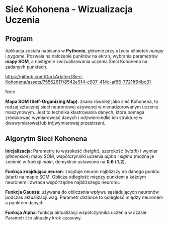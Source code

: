 # Sieć Kohonena - Wizualizacja Uczenia

## Program
Aplikacja została napisana w **Pythonie**, głównie przy użyciu bilbiotek *numpy* i *pygame*. 
Pozwala na nałożenie punktów na ekran, wybrania parametrów **mapy SOM**, a następnie zwizualizowania uczenia Sieci Kohonena na zadanych punktach.



https://github.com/DarkArbiterr/Siec-Kohonena/assets/75552617/8542e914-c907-414c-af66-7721ff94bc31



> [!NOTE]
> **Mapa SOM (Self-Organizing Map)**: znana również jako sieć Kohonena, to rodzaj sztucznej sieci neuronowej używanej w nienadzorowanym uczeniu maszynowym.
> Jest to technika klastrowania danych, która pomaga zredukować wymiarowość danych i odzwierciedlić ich strukturę w dwuwymiarowej lub trójwymiarowej przestrzeni.

## Algorytm Sieci Kohonena
**Inicjalizacja**: Parametry to wysokość (*height*), szerokość (*width*) i wymiar (*dimension*) mapy SOM, 
współczynniki uczenia *alpha* i *sigma* (można je zmienić w funkcji *main*, domyślnie ustawione na **0.6 i 1.2**).

**Funkcja znajdująca neuron**: znajduje neuron najbliższy do danego punktu (start) na mapie SOM. 
Oblicza odległość między punktem a każdym neuronem i zwraca współrzędne najbliższego neuronu.

**Funkcja Gaussa**: używana do obliczania wpływu sąsiadujących neuronów podczas aktualizacji wag. 
Parametr distance to odległość między neuronem a punktem danych.

**Funkcja Alpha**: funkcja aktualizacji współczynnika uczenia w czasie. Parametr t to aktualny krok czasowy.
